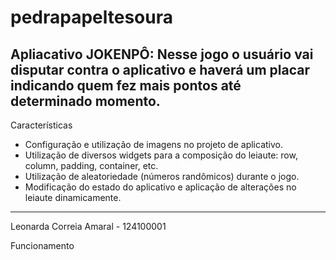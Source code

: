 # pedrapapeltesoura

Apliacativo JOKENPÔ:  Nesse jogo o usuário vai disputar contra o aplicativo e haverá um placar indicando quem fez mais pontos até determinado momento.
---
Características
* Configuração e utilização de imagens no projeto de aplicativo.
* Utilização de diversos widgets para a composição do leiaute: row, column, padding, container, etc.
* Utilização de aleatoriedade (números randômicos) durante o jogo.
* Modificação do estado do aplicativo e aplicação de alterações no leiaute dinamicamente.
---
Leonarda Correia Amaral - 124100001

Funcionamento

